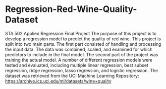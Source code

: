# Regression-Red-Wine-Quality-Dataset
STA 502 Applied Regression Final Project
The purpose of this project is to develop a regression model to predict the quality of red wine. This project is spilt into two main parts. The first part consisted of handling and processing the input data. The data was combined, scaled, and examined for which predictors to include in the final model. The second part of the project was training the actual model. A number of different regression models were tested and evaluated, including multiple linear regression, best subset regression, ridge regression, lasso regression, and logistic regression.
The dataset was retrieved from the UCI Machine Learning Repository: https://archive.ics.uci.edu/ml/datasets/wine+quality 

